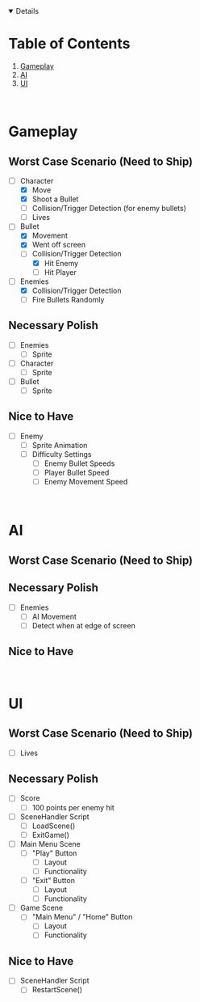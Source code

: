 <!-- TABLE OF CONTENTS -->
<details open="open">
  <h1>Table of Contents</h1>
  <ol>
    <li>
      <a href="#gameplay">Gameplay</a>
    </li>
    <li>
      <a href="#ai">AI</a>
    </li>
    <li>
      <a href="#ui">UI</a>
    </li>
  </ol>
</details>
<br />


# Gameplay

## Worst Case Scenario (Need to Ship)
- [ ] Character
  - [x] Move
  - [x] Shoot a Bullet
  - [ ] Collision/Trigger Detection (for enemy bullets)
  - [ ] Lives
- [ ] Bullet
  - [x] Movement
  - [x] Went off screen
  - [ ] Collision/Trigger Detection
    - [x] Hit Enemy
    - [ ] Hit Player
- [ ] Enemies
  - [x] Collision/Trigger Detection
  - [ ] Fire Bullets Randomly

## Necessary Polish
- [ ] Enemies
  - [ ] Sprite
- [ ] Character
  - [ ] Sprite
- [ ] Bullet
  - [ ] Sprite

## Nice to Have
- [ ] Enemy
  - [ ] Sprite Animation
  - [ ] Difficulty Settings
    - [ ] Enemy Bullet Speeds
    - [ ] Player Bullet Speed
    - [ ] Enemy Movement Speed

<br />


# AI

## Worst Case Scenario (Need to Ship)

## Necessary Polish
- [ ] Enemies
  - [ ] AI Movement
  - [ ] Detect when at edge of screen

## Nice to Have

<br />



# UI

## Worst Case Scenario (Need to Ship)
- [ ] Lives

## Necessary Polish
- [ ] Score
  - [ ] 100 points per enemy hit
- [ ] SceneHandler Script
  - [ ] LoadScene()
  - [ ] ExitGame()
- [ ] Main Menu Scene
  - [ ] "Play" Button
    - [ ] Layout
    - [ ] Functionality
  - [ ] "Exit" Button
    - [ ] Layout
    - [ ] Functionality
- [ ] Game Scene
  - [ ] "Main Menu" / "Home" Button
    - [ ] Layout
    - [ ] Functionality

## Nice to Have
- [ ] SceneHandler Script
  - [ ] RestartScene()

<br />
